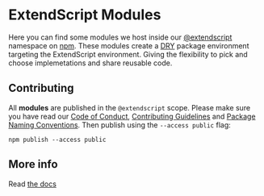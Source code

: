 # ExtendScript Modules

Here you can find some modules we host inside our [@extendscript](https://www.npmjs.com/org/extendscript) namespace on [npm](https://www.npmjs.com). These modules create a [DRY](https://en.wikipedia.org/wiki/Don%27t_repeat_yourself) package environment targeting the ExtendScript environment. Giving the flexibility to pick and choose implemetations and share reusable code.


## Contributing

All **modules** are published in the `@extendscript` scope. Please make sure you have read our [Code of Conduct](), [Contributing Guidelines]() and [Package Naming Conventions](). Then publish using the `--access public` flag:

    npm publish --access public


## More info

Read [the docs](./docs/README.md)